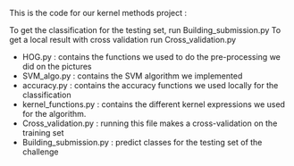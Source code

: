 This is the code for our kernel methods project :

To get the classification for the testing set, run Building_submission.py
To get a local result with cross validation run Cross_validation.py

- HOG.py : contains the functions we used to do the pre-processing we did on the pictures
- SVM_algo.py : contains the SVM algorithm we implemented
- accuracy.py : contains the accuracy functions we used locally for the classification
- kernel_functions.py : contains the different kernel expressions we used for the algorithm.
- Cross_validation.py : running this file makes a cross-validation on the training set
- Building_submission.py : predict classes for the testing set of the challenge